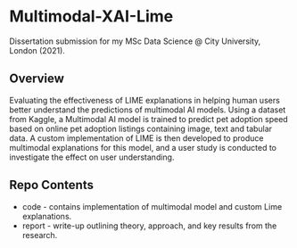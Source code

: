 # Multimodal-XAI-Lime
Dissertation submission for my MSc Data Science @ City University, London (2021).

## Overview
Evaluating the effectiveness of LIME explanations in helping human users better understand the predictions of multimodal AI models. Using a dataset from Kaggle, a Multimodal AI model is trained to
predict pet adoption speed based on online pet adoption listings containing image, text and tabular data. A custom implementation of LIME is then developed to produce multimodal
explanations for this model, and a user study is conducted to investigate the effect on user understanding.

## Repo Contents
* code - contains implementation of multimodal model and custom Lime explanations.
* report - write-up outlining theory, approach, and key results from the research.
